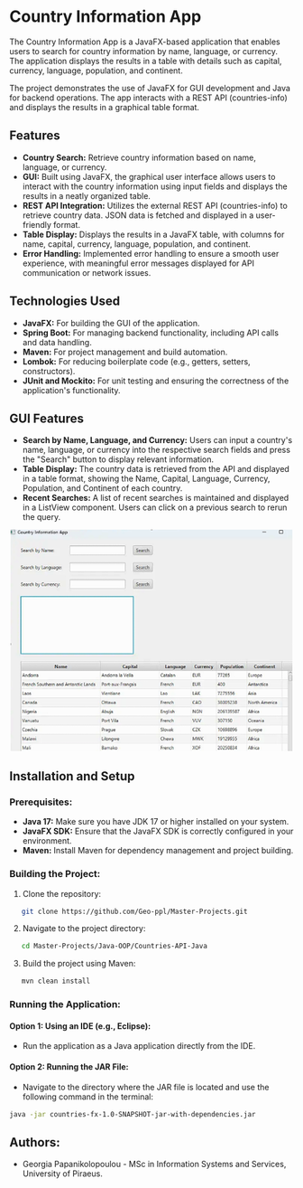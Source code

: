 # Country Information App

The Country Information App is a JavaFX-based application that enables users to search for country information by name, language, or currency. The application displays the results in a table with details such as capital, currency, language, population, and continent.

The project demonstrates the use of JavaFX for GUI development and Java for backend operations. The app interacts with a REST API (countries-info) and displays the results in a graphical table format.

## Features

- **Country Search:** Retrieve country information based on name, language, or currency.
- **GUI:** Built using JavaFX, the graphical user interface allows users to interact with the country information using input fields and displays the results in a neatly organized table.
- **REST API Integration:** Utilizes the external REST API (countries-info) to retrieve country data. JSON data is fetched and displayed in a user-friendly format.
- **Table Display:** Displays the results in a JavaFX table, with columns for name, capital, currency, language, population, and continent.
- **Error Handling:** Implemented error handling to ensure a smooth user experience, with meaningful error messages displayed for API communication or network issues.

## Technologies Used

- **JavaFX:** For building the GUI of the application.
- **Spring Boot:** For managing backend functionality, including API calls and data handling.
- **Maven:** For project management and build automation.
- **Lombok:** For reducing boilerplate code (e.g., getters, setters, constructors).
- **JUnit and Mockito:** For unit testing and ensuring the correctness of the application's functionality.

## GUI Features

- **Search by Name, Language, and Currency:** Users can input a country's name, language, or currency into the respective search fields and press the "Search" button to display relevant information.
- **Table Display:** The country data is retrieved from the API and displayed in a table format, showing the Name, Capital, Language, Currency, Population, and Continent of each country.
- **Recent Searches:** A list of recent searches is maintained and displayed in a ListView component. Users can click on a previous search to rerun the query.

<div align="center">
  <img src="./images/GUI.png" alt="GUI Image" width="500"/>
</div>

## Installation and Setup

### Prerequisites:

- **Java 17:** Make sure you have JDK 17 or higher installed on your system.
- **JavaFX SDK:** Ensure that the JavaFX SDK is correctly configured in your environment.
- **Maven:** Install Maven for dependency management and project building.

### Building the Project:

1. Clone the repository:

```bash   
   git clone https://github.com/Geo-ppl/Master-Projects.git
 ```

2. Navigate to the project directory:
    
```bash  
   cd Master-Projects/Java-OOP/Countries-API-Java
  ```

3. Build the project using Maven:
    
```bash  
   mvn clean install
```

### Running the Application:

#### Option 1: Using an IDE (e.g., Eclipse):
- Run the application as a Java application directly from the IDE.

#### Option 2: Running the JAR File:
- Navigate to the directory where the JAR file is located and use the following command in the terminal:

```bash
java -jar countries-fx-1.0-SNAPSHOT-jar-with-dependencies.jar
 ```

## Authors:  
- Georgia Papanikolopoulou - MSc in Information Systems and Services, University of Piraeus.
